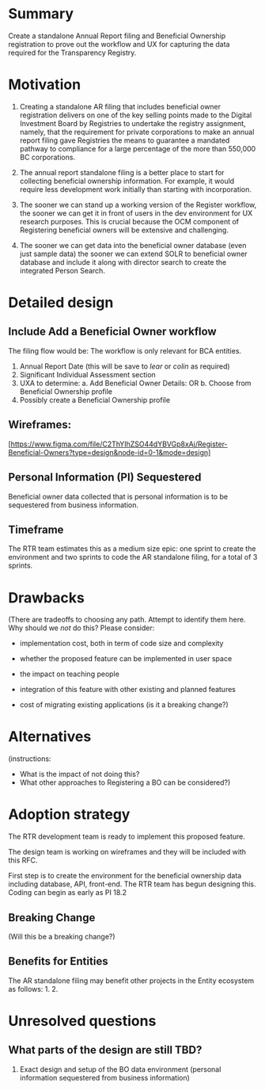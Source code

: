

# Summary

Create a standalone Annual Report filing and Beneficial Ownership registration to prove out the workflow and UX for capturing the data required for the Transparency Registry.

# Motivation

1. Creating a standalone AR filing that includes beneficial owner registration delivers on one of the key selling points made to the Digital Investment Board by Registries to undertake the registry assignment, namely, that the requirement for private corporations to make an annual report filing gave Registries the means to guarantee a mandated pathway to compliance for a large percentage of the more than 550,000 BC corporations.
  
2. The annual report standalone filing is a better place to start for collecting beneficial ownership information. For example, it would require less development work initially than starting with incorporation.
  
3. The sooner we can stand up a working version of the Register workflow, the sooner we can get it in front of users in the dev environment for UX research purposes. This is crucial because the OCM component of Registering beneficial owners will be extensive and challenging.
  
4. The sooner we can get data into the beneficial owner database (even just sample data) the sooner we can extend SOLR to beneficial owner database and include it along with director search to create the integrated Person Search.

# Detailed design

## Include Add a Beneficial Owner workflow
The filing flow would be:
The workflow is only relevant for BCA entities.
1. Annual Report Date (this will be save to _lear_ or _colin_ as required)
2. Significant Individual Assessment section
3. UXA to determine:
   a. Add Beneficial Owner Details: OR
   b. Choose from Beneficial Ownership profile
4. Possibly create a Beneficial Ownership profile

## Wireframes:

[https://www.figma.com/file/C2ThYIhZSO44dYBVGp8xAj/Register-Beneficial-Owners?type=design&node-id=0-1&mode=design]

## Personal Information (PI) Sequestered
Beneficial owner data collected that is personal information is to be sequestered from business information. 

## Timeframe
The RTR team estimates this as a medium size epic: one sprint to create the environment and two sprints to code the AR standalone filing, for a total of 3 sprints.

# Drawbacks
(There are tradeoffs to choosing any path. Attempt to identify them here.
Why should we *not* do this? Please consider:

- implementation cost, both in term of code size and complexity

- whether the proposed feature can be implemented in user space

- the impact on teaching people

- integration of this feature with other existing and planned features

- cost of migrating existing applications (is it a breaking change?)


# Alternatives
(instructions:
- What is the impact of not doing this?
- What other approaches to Registering a BO can be considered?)


# Adoption strategy

The RTR development team is ready to implement this proposed feature. 

The design team is working on wireframes and they will be included with this RFC.

First step is to create the environment for the beneficial ownership data including database, API, front-end. The RTR team has begun designing this. Coding can begin as early as PI 18.2


## Breaking Change
(Will this be a breaking change?)

## Benefits for Entities
The AR standalone filing may benefit other projects in the Entity ecosystem as follows:
1. 
2.


# Unresolved questions

## What parts of the design are still TBD?
1. Exact design and setup of the BO data environment (personal information sequestered from business information)
